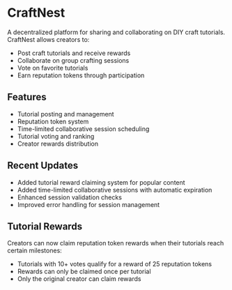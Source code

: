 # CraftNest

A decentralized platform for sharing and collaborating on DIY craft tutorials. CraftNest allows creators to:

- Post craft tutorials and receive rewards
- Collaborate on group crafting sessions
- Vote on favorite tutorials
- Earn reputation tokens through participation

## Features

- Tutorial posting and management
- Reputation token system
- Time-limited collaborative session scheduling
- Tutorial voting and ranking
- Creator rewards distribution

## Recent Updates

- Added tutorial reward claiming system for popular content
- Added time-limited collaborative sessions with automatic expiration
- Enhanced session validation checks
- Improved error handling for session management

## Tutorial Rewards

Creators can now claim reputation token rewards when their tutorials reach certain milestones:
- Tutorials with 10+ votes qualify for a reward of 25 reputation tokens
- Rewards can only be claimed once per tutorial
- Only the original creator can claim rewards
